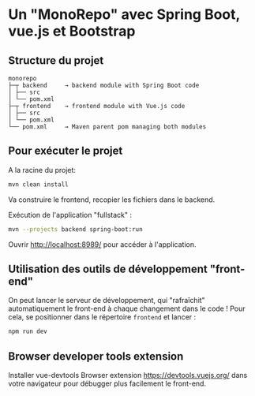 # Un "MonoRepo" avec Spring Boot, vue.js et Bootstrap

## Structure du projet

```
monorepo
├─┬ backend     → backend module with Spring Boot code
│ ├── src
│ └── pom.xml
├─┬ frontend    → frontend module with Vue.js code
│ ├── src
│ └── pom.xml
└── pom.xml     → Maven parent pom managing both modules
```

## Pour exécuter le projet

A la racine du projet:

```bash
mvn clean install
```

Va construire le frontend, recopier les fichiers dans le backend.

Exécution de l'application "fullstack" :

```bash
mvn --projects backend spring-boot:run
```

Ouvrir <http://localhost:8989/> pour accéder à l'application.

## Utilisation des outils de développement "front-end"

On peut lancer le serveur de développement, qui "rafraîchit" automatiquement le front-end à chaque changement dans le code ! Pour cela, se positionner dans le répertoire `frontend` et lancer :

```bash
npm run dev
```

## Browser developer tools extension

Installer vue-devtools Browser extension <https://devtools.vuejs.org/> dans votre navigateur pour débugger plus facilement le front-end.
